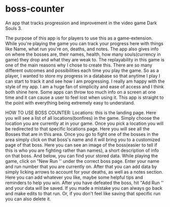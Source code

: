 # boss-counter
An app that tracks progression and improvement in the video game Dark Souls 3.

The purpose of this app is for players to use this as a game-extension. While you're playing the game you can track your progress here with things like Name, what run you're on, deaths, and notes. The app also gives info on where the bosses are, their names, health, how many souls(currency in game) they drop and what they are weak to.
The replayability in this game is one of the main reasons why I chose to create this. There are so many different outcomes and possibilities each time you play the game. So as a player, I wanted to store my progress in a database so that anytime I play I can start to track it and see how I am progressing.
I really am happy with the style of my app. I am a huge fan of simplicity and ease of access and I think both shine here. Some apps can throw too much info on a screen at one time and it can cause a user to feel lost when using it. This app is straight to the point with everything being extremely easy to understand.


HOW TO USE BOSS COUNTER:
Locations: this is the landing page. Here you will see a list of all locations(bonfires) in the game. Simply choose the location you are currently at in your game. Once you pick a location you will be redirected to that specific locations page. Here you will see all the Bosses that are in this area. Once you go to fight one of the bosses in the area simply click on that boss's name and it will bring you to a customized page of that boss. Here you can see an image of the boss(easier to tell if this is who you are fighting rather than names), a short description of info on that boss. And below, you can find your stored data. While playing the game, click on "New Run '' under the correct boss page. Enter your name and run number that you are currently on. After that you can add data by simply licking arrows to account for your deaths, as well as a notes section. Here you can add whatever you like, maybe some helpful tips and reminders to help you win. After you have defeated the boss, hit "Add Run '' and your data will be saved. If you made a mistake you can always go back and make edits to that run. Or, if you don't feel like saving that specific run you can also delete it.

